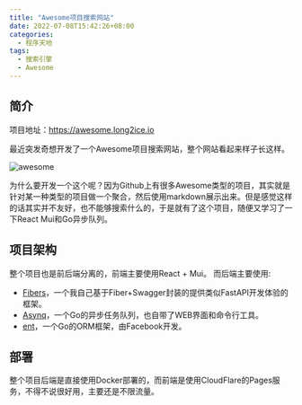 ```yaml
---
title: "Awesome项目搜索网站"
date: 2022-07-08T15:42:26+08:00
categories:
  - 程序天地
tags:
  - 搜索引擎
  - Awesome
---
```

## 简介

项目地址：<https://awesome.long2ice.io>

最近突发奇想开发了一个Awesome项目搜索网站，整个网站看起来样子长这样。

![awesome](/awesome/awesome.png)

为什么要开发一个这个呢？因为Github上有很多Awesome类型的项目，其实就是针对某一种类型的项目做一个聚合，然后使用markdown展示出来。但是感觉这样的话其实并不友好，也不能够搜索什么的，于是就有了这个项目，随便又学习了一下React Mui和Go异步队列。

## 项目架构

整个项目也是前后端分离的，前端主要使用React + Mui。
而后端主要使用:

- [Fibers](https://github.com/long2ice/fibers)，一个我自己基于Fiber+Swagger封装的提供类似FastAPI开发体验的框架。
- [Asynq](https://github.com/hibiken/asynq)，一个Go的异步任务队列，也自带了WEB界面和命令行工具。
- [ent](https://entgo.io/)，一个Go的ORM框架，由Facebook开发。

## 部署

整个项目后端是直接使用Docker部署的，而前端是使用CloudFlare的Pages服务，不得不说很好用，主要还是不限流量。
